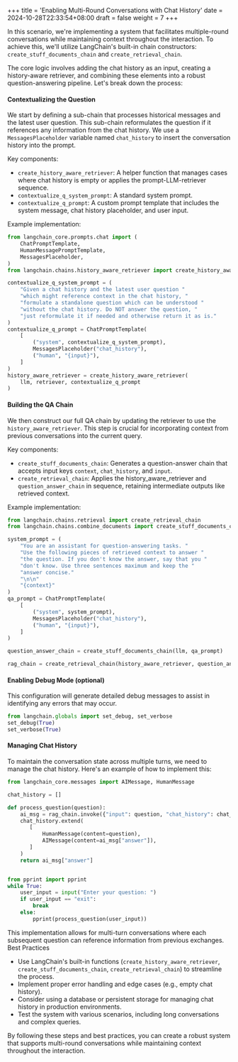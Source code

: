 +++
title = 'Enabling Multi-Round Conversations with Chat History'
date = 2024-10-28T22:33:54+08:00
draft = false
weight = 7
+++

In this scenario, we're implementing a system that facilitates multiple-round conversations while maintaining context throughout the interaction. To achieve this, we'll utilize LangChain's built-in chain constructors: `create_stuff_documents_chain` and `create_retrieval_chain`.

The core logic involves adding the chat history as an input, creating a history-aware retriever, and combining these elements into a robust question-answering pipeline. Let's break down the process:

#### Contextualizing the Question

We start by defining a sub-chain that processes historical messages and the latest user question. This sub-chain reformulates the question if it references any information from the chat history. We use a `MessagesPlaceholder` variable named `chat_history` to insert the conversation history into the prompt.

Key components:

- `create_history_aware_retriever`: A helper function that manages cases where chat history is empty or applies the prompt-LLM-retriever sequence.
- `contextualize_q_system_prompt`: A standard system prompt.
- `contextualize_q_prompt`: A custom prompt template that includes the system message, chat history placeholder, and user input.

Example implementation:

```py
from langchain_core.prompts.chat import (
    ChatPromptTemplate,
    HumanMessagePromptTemplate,
    MessagesPlaceholder,
)
from langchain.chains.history_aware_retriever import create_history_aware_retriever

contextualize_q_system_prompt = (
    "Given a chat history and the latest user question "
    "which might reference context in the chat history, "
    "formulate a standalone question which can be understood "
    "without the chat history. Do NOT answer the question, "
    "just reformulate it if needed and otherwise return it as is."
)
contextualize_q_prompt = ChatPromptTemplate(
    [
        ("system", contextualize_q_system_prompt),
        MessagesPlaceholder("chat_history"),
        ("human", "{input}"),
    ]
)
history_aware_retriever = create_history_aware_retriever(
    llm, retriever, contextualize_q_prompt
)
```

#### Building the QA Chain

We then construct our full QA chain by updating the retriever to use the `history_aware_retriever`. This step is crucial for incorporating context from previous conversations into the current query.

Key components:

- `create_stuff_documents_chain`: Generates a question-answer chain that accepts input keys `context`, `chat_history`, and `input`.
- `create_retrieval_chain`: Applies the history_aware_retriever and `question_answer_chain` in sequence, retaining intermediate outputs like retrieved context.

Example implementation:

```py
from langchain.chains.retrieval import create_retrieval_chain
from langchain.chains.combine_documents import create_stuff_documents_chain

system_prompt = (
    "You are an assistant for question-answering tasks. "
    "Use the following pieces of retrieved context to answer "
    "the question. If you don't know the answer, say that you "
    "don't know. Use three sentences maximum and keep the "
    "answer concise."
    "\n\n"
    "{context}"
)
qa_prompt = ChatPromptTemplate(
    [
        ("system", system_prompt),
        MessagesPlaceholder("chat_history"),
        ("human", "{input}"),
    ]
)

question_answer_chain = create_stuff_documents_chain(llm, qa_prompt)

rag_chain = create_retrieval_chain(history_aware_retriever, question_answer_chain)
```

#### Enabling Debug Mode (optional)

This configuration will generate detailed debug messages to assist in identifying any errors that may occur.

```py
from langchain.globals import set_debug, set_verbose
set_debug(True)
set_verbose(True)
```

#### Managing Chat History

To maintain the conversation state across multiple turns, we need to manage the chat history. Here's an example of how to implement this:

```py
from langchain_core.messages import AIMessage, HumanMessage

chat_history = []

def process_question(question):
    ai_msg = rag_chain.invoke({"input": question, "chat_history": chat_history})
    chat_history.extend(
       [
           HumanMessage(content=question),
           AIMessage(content=ai_msg["answer"]),
       ]
    )
    return ai_msg["answer"]


from pprint import pprint
while True:
    user_input = input("Enter your question: ")
    if user_input == "exit":
        break
    else:
        pprint(process_question(user_input))
```

This implementation allows for multi-turn conversations where each subsequent question can reference information from previous exchanges.
Best Practices

- Use LangChain's built-in functions (`create_history_aware_retriever`, `create_stuff_documents_chain`, `create_retrieval_chain`) to streamline the process.
- Implement proper error handling and edge cases (e.g., empty chat history).
- Consider using a database or persistent storage for managing chat history in production environments.
- Test the system with various scenarios, including long conversations and complex queries.

By following these steps and best practices, you can create a robust system that supports multi-round conversations while maintaining context throughout the interaction.



<!-- 
This segment highlights the innovative feature of utilizing `ConversationBufferMemory`. This component merges `human_input` and `chat_history` into a unified `memory`, which is part of the `load_qa_chain` process. The `prompt` incorporates `chat_history` and `context` derived from the `similarity_search` output of the `retriever`. The technical procedure is depicted in the subsequent diagram.

{{< plantuml >}}
rectangle ConversationBufferMemory {
    file chat_history
    file human_input
}


rectangle load_qa_chain {
    file llm
    file chain_type
    file memory
    rectangle prompt {
        file "chat_history" as ch
        file "human_input" as hi
        file context

        ch -[hidden]-> hi
        hi -[hidden]-> context
    }

    memory -[hidden]l- llm
    chain_type -[hidden]r- prompt
    llm -[hidden]d-> chain_type
    memory -[hidden]d-> prompt

}

rectangle retriever {
    database vectorstore
}

retriever -[hidden]l- human_input
hi -l-> vectorstore: similarity_search
retriever -r-> context

ConversationBufferMemory -d-> memory
{{< /plantuml >}}

Figure 6.4 Memory in a Chain


The following example shows how to define memory with `ConversationBufferMemory` function and place it into a variable in `load_qa_chain`.

```py
from langchain.memory import ConversationBufferMemory
memory = ConversationBufferMemory(memory_key="chat_history", input_key="human_input")

from langchain.chains.question_answering import load_qa_chain
chain = load_qa_chain(llm, chain_type="stuff", memory=memory, prompt=prompt)
```

This is the example that shows how to define `retriever` from `vectorstore` with `similarity_search`. Then print the response of `chain.invoke` out.

```python
from pprint import pprint
while True:
    user_input = input("Enter your question: ")
    if user_input == "exit":
        break
    else:
        retriever = vectorstore.similarity_search(user_input)
        pprint(chain.invoke({"input_documents": retriever, "human_input": user_input}, return_only_outputs=True))
```


It's important to be aware that each Large Language Model (LLM) has a token limit, which means the question-answering loop, with `memory` will terminate when this limit is exceeded. To address this issue, you can either opt for a larger language model that can handle more tokens or limit the loop by, for example, keeping only the last three rounds of conversations in memory. -->
